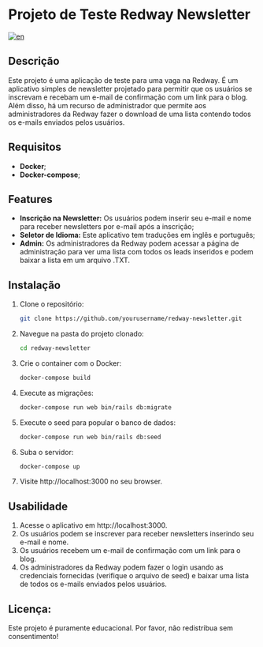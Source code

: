 # Projeto de Teste Redway Newsletter

[![en](https://img.shields.io/badge/lang-en-red.svg)](https://github.com/JordanBiego/redway_newsletter/blob/develop/README.md)

## Descrição

Este projeto é uma aplicação de teste para uma vaga na Redway. É um aplicativo simples de newsletter projetado para permitir que os usuários se inscrevam e recebam um e-mail de confirmação com um link para o blog. Além disso, há um recurso de administrador que permite aos administradores da Redway fazer o download de uma lista contendo todos os e-mails enviados pelos usuários.

## Requisitos

- **Docker**;
- **Docker-compose**;

## Features

- **Inscrição na Newsletter:** Os usuários podem inserir seu e-mail e nome para receber newsletters por e-mail após a inscrição;
- **Seletor de Idioma:** Este aplicativo tem traduções em inglês e português;
- **Admin:** Os administradores da Redway podem acessar a página de administração para ver uma lista com todos os leads inseridos e podem baixar a lista em um arquivo .TXT.

## Instalação

1. Clone o repositório:
   ```bash
   git clone https://github.com/yourusername/redway-newsletter.git
2. Navegue na pasta do projeto clonado:
    ```bash
    cd redway-newsletter
3. Crie o container com o Docker:
    ```bash
    docker-compose build
4. Execute as migrações:
    ```bash
    docker-compose run web bin/rails db:migrate
5. Execute o seed para popular o banco de dados:
    ```bash
    docker-compose run web bin/rails db:seed
6. Suba o servidor:
    ```bash
    docker-compose up
7. Visite http://localhost:3000 no seu browser.

## Usabilidade

1. Acesse o aplicativo em http://localhost:3000.
2. Os usuários podem se inscrever para receber newsletters inserindo seu e-mail e nome.
3. Os usuários recebem um e-mail de confirmação com um link para o blog.
4. Os administradores da Redway podem fazer o login usando as credenciais fornecidas (verifique o arquivo de seed) e baixar uma lista de todos os e-mails enviados pelos usuários.

## Licença:

Este projeto é puramente educacional. Por favor, não redistribua sem consentimento!
